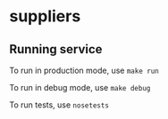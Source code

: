 # suppliers

## Running service

To run in production mode, use `make run`


To run in debug mode, use `make debug`

To run tests, use `nosetests`
